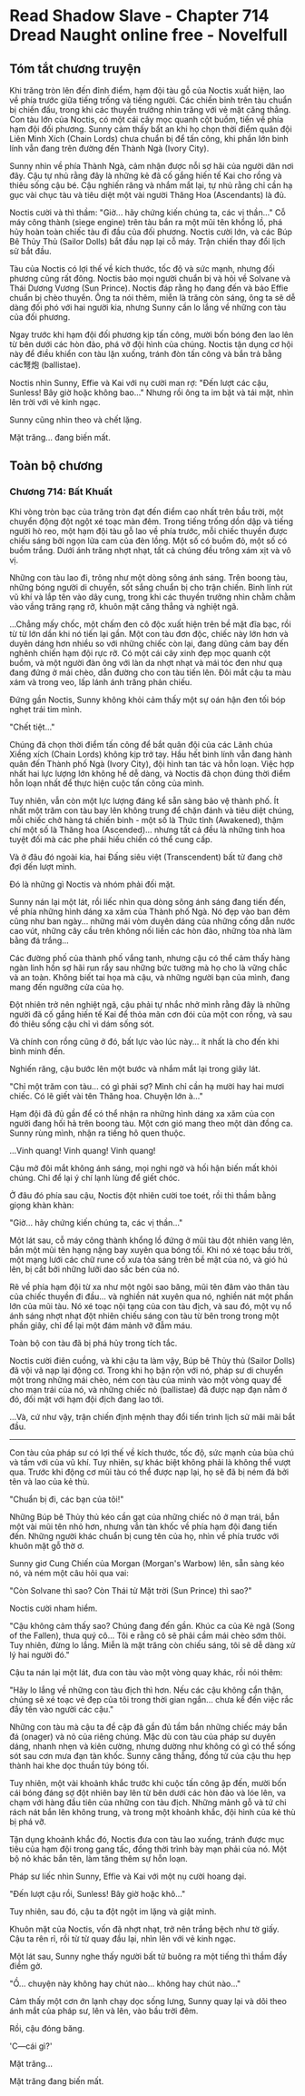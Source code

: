 # Read Shadow Slave - Chapter 714 Dread Naught online free - Novelfull

## Tóm tắt chương truyện

Khi trăng tròn lên đến đỉnh điểm, hạm đội tàu gỗ của Noctis xuất hiện, lao về phía trước giữa tiếng trống và tiếng người. Các chiến binh trên tàu chuẩn bị chiến đấu, trong khi các thuyền trưởng nhìn trăng với vẻ mặt căng thẳng. Con tàu lớn của Noctis, có một cái cây mọc quanh cột buồm, tiến về phía hạm đội đối phương. Sunny cảm thấy bất an khi họ chọn thời điểm quân đội Liên Minh Xích (Chain Lords) chưa chuẩn bị để tấn công, khi phần lớn binh lính vẫn đang trên đường đến Thành Ngà (Ivory City).

Sunny nhìn về phía Thành Ngà, cảm nhận được nỗi sợ hãi của người dân nơi đây. Cậu tự nhủ rằng đây là những kẻ đã cố gắng hiến tế Kai cho rồng và thiêu sống cậu bé. Cậu nghiến răng và nhắm mắt lại, tự nhủ rằng chỉ cần hạ gục vài chục tàu và tiêu diệt một vài người Thăng Hoa (Ascendants) là đủ.

Noctis cười và thì thầm: "Giờ... hãy chứng kiến chúng ta, các vị thần..." Cỗ máy công thành (siege engine) trên tàu bắn ra một mũi tên khổng lồ, phá hủy hoàn toàn chiếc tàu đi đầu của đối phương. Noctis cười lớn, và các Búp Bê Thủy Thủ (Sailor Dolls) bắt đầu nạp lại cỗ máy. Trận chiến thay đổi lịch sử bắt đầu.

Tàu của Noctis có lợi thế về kích thước, tốc độ và sức mạnh, nhưng đối phương cũng rất đông. Noctis bảo mọi người chuẩn bị và hỏi về Solvane và Thái Dương Vương (Sun Prince). Noctis đáp rằng họ đang đến và bảo Effie chuẩn bị chèo thuyền. Ông ta nói thêm, miễn là trăng còn sáng, ông ta sẽ dễ dàng đối phó với hai người kia, nhưng Sunny cần lo lắng về những con tàu của đối phương.

Ngay trước khi hạm đội đối phương kịp tấn công, mười bốn bóng đen lao lên từ bên dưới các hòn đảo, phá vỡ đội hình của chúng. Noctis tận dụng cơ hội này để điều khiển con tàu lặn xuống, tránh đòn tấn công và bắn trả bằng các弩炮 (ballistae).

Noctis nhìn Sunny, Effie và Kai với nụ cười man rợ: "Đến lượt các cậu, Sunless! Bây giờ hoặc không bao..." Nhưng rồi ông ta im bặt và tái mặt, nhìn lên trời với vẻ kinh ngạc.

Sunny cũng nhìn theo và chết lặng.

Mặt trăng... đang biến mất.

## Toàn bộ chương

### Chương 714: Bất Khuất



Khi vòng tròn bạc của trăng tròn đạt đến điểm cao nhất trên bầu trời, một chuyển động đột ngột xé toạc màn đêm. Trong tiếng trống dồn dập và tiếng người hò reo, một hạm đội tàu gỗ lao về phía trước, mỗi chiếc thuyền được chiếu sáng bởi ngọn lửa cam của đèn lồng. Một số có buồm đỏ, một số có buồm trắng. Dưới ánh trăng nhợt nhạt, tất cả chúng đều trông xám xịt và vô vị.

Những con tàu lao đi, trông như một dòng sông ánh sáng. Trên boong tàu, những bóng người di chuyển, sốt sắng chuẩn bị cho trận chiến. Binh lính rút vũ khí và lắp tên vào dây cung, trong khi các thuyền trưởng nhìn chằm chằm vào vầng trăng rạng rỡ, khuôn mặt căng thẳng và nghiệt ngã.

…Chẳng mấy chốc, một chấm đen cô độc xuất hiện trên bề mặt đĩa bạc, rồi từ từ lớn dần khi nó tiến lại gần. Một con tàu đơn độc, chiếc này lớn hơn và duyên dáng hơn nhiều so với những chiếc còn lại, đang dũng cảm bay đến nghênh chiến hạm đội rực rỡ. Có một cái cây xinh đẹp mọc quanh cột buồm, và một người đàn ông với làn da nhợt nhạt và mái tóc đen như quạ đang đứng ở mái chèo, dẫn đường cho con tàu tiến lên. Đôi mắt cậu ta màu xám và trong veo, lấp lánh ánh trăng phản chiếu.

Đứng gần Noctis, Sunny không khỏi cảm thấy một sự oán hận đen tối bóp nghẹt trái tim mình.

"Chết tiệt..."

Chúng đã chọn thời điểm tấn công để bắt quân đội của các Lãnh chúa Xiềng xích (Chain Lords) không kịp trở tay. Hầu hết binh lính vẫn đang hành quân đến Thành phố Ngà (Ivory City), đội hình tan tác và hỗn loạn. Việc hợp nhất hai lực lượng lớn không hề dễ dàng, và Noctis đã chọn đúng thời điểm hỗn loạn nhất để thực hiện cuộc tấn công của mình.

Tuy nhiên, vẫn còn một lực lượng đáng kể sẵn sàng bảo vệ thành phố. Ít nhất một trăm con tàu bay lên không trung để chặn đánh và tiêu diệt chúng, mỗi chiếc chở hàng tá chiến binh - một số là Thức tỉnh (Awakened), thậm chí một số là Thăng hoa (Ascended)... nhưng tất cả đều là những tinh hoa tuyệt đối mà các phe phái hiếu chiến có thể cung cấp.

Và ở đâu đó ngoài kia, hai Đấng siêu việt (Transcendent) bất tử đang chờ đợi đến lượt mình.

Đó là những gì Noctis và nhóm phải đối mặt.

Sunny nán lại một lát, rồi liếc nhìn qua dòng sông ánh sáng đang tiến đến, về phía những hình dáng xa xăm của Thành phố Ngà. Nó đẹp vào ban đêm cũng như ban ngày... những mái vòm duyên dáng của những cống dẫn nước cao vút, những cây cầu trên không nối liền các hòn đảo, những tòa nhà làm bằng đá trắng...

Các đường phố của thành phố vắng tanh, nhưng cậu có thể cảm thấy hàng ngàn linh hồn sợ hãi run rẩy sau những bức tường mà họ cho là vững chắc và an toàn. Không biết tai họa mà cậu, và những người bạn của mình, đang mang đến ngưỡng cửa của họ.

Đột nhiên trở nên nghiệt ngã, cậu phải tự nhắc nhở mình rằng đây là những người đã cố gắng hiến tế Kai để thỏa mãn cơn đói của một con rồng, và sau đó thiêu sống cậu chỉ vì dám sống sót.

Và chính con rồng cũng ở đó, bất lực vào lúc này... ít nhất là cho đến khi bình minh đến.

Nghiến răng, cậu bước lên một bước và nhắm mắt lại trong giây lát.

"Chỉ một trăm con tàu... có gì phải sợ? Mình chỉ cần hạ mười hay hai mươi chiếc. Có lẽ giết vài tên Thăng hoa. Chuyện lớn à..."

Hạm đội đã đủ gần để có thể nhận ra những hình dáng xa xăm của con người đang hối hả trên boong tàu. Một cơn gió mang theo một dàn đồng ca. Sunny rùng mình, nhận ra tiếng hô quen thuộc.

…Vinh quang! Vinh quang! Vinh quang!

Cậu mở đôi mắt không ánh sáng, mọi nghi ngờ và hối hận biến mất khỏi chúng. Chỉ để lại ý chí lạnh lùng để giết chóc.

Ở đâu đó phía sau cậu, Noctis đột nhiên cười toe toét, rồi thì thầm bằng giọng khàn khàn:

"Giờ... hãy chứng kiến chúng ta, các vị thần..."

Một lát sau, cỗ máy công thành khổng lồ đứng ở mũi tàu đột nhiên vang lên, bắn một mũi tên hạng nặng bay xuyên qua bóng tối. Khi nó xé toạc bầu trời, một mạng lưới các chữ rune cổ xưa tỏa sáng trên bề mặt của nó, và gió hú lên, bị cắt bởi những lưỡi dao sắc bén của nó.

Rẽ về phía hạm đội từ xa như một ngôi sao băng, mũi tên đâm vào thân tàu của chiếc thuyền đi đầu... và nghiền nát xuyên qua nó, nghiền nát một phần lớn của mũi tàu. Nó xé toạc nội tạng của con tàu địch, và sau đó, một vụ nổ ánh sáng nhợt nhạt đột nhiên chiếu sáng con tàu từ bên trong trong một phần giây, chỉ để lại một đám mảnh vỡ đẫm máu.

Toàn bộ con tàu đã bị phá hủy trong tích tắc.

Noctis cười điên cuồng, và khi cậu ta làm vậy, Búp bê Thủy thủ (Sailor Dolls) đã vội vã nạp lại động cơ. Trong khi họ bận rộn với nó, pháp sư di chuyển một trong những mái chèo, ném con tàu của mình vào một vòng quay để cho mạn trái của nó, và những chiếc nỏ (ballistae) đã được nạp đạn nằm ở đó, đối mặt với hạm đội địch đang lao tới.

…Và, cứ như vậy, trận chiến định mệnh thay đổi tiến trình lịch sử mãi mãi bắt đầu.

***

Con tàu của pháp sư có lợi thế về kích thước, tốc độ, sức mạnh của bùa chú và tầm với của vũ khí. Tuy nhiên, sự khác biệt không phải là không thể vượt qua. Trước khi động cơ mũi tàu có thể được nạp lại, họ sẽ đã bị ném đá bởi tên và lao của kẻ thù.

"Chuẩn bị đi, các bạn của tôi!"

Những Búp bê Thủy thủ kéo cần gạt của những chiếc nỏ ở mạn trái, bắn một vài mũi tên nhỏ hơn, nhưng vẫn tàn khốc về phía hạm đội đang tiến đến. Những người khác chuẩn bị cung tên của họ, nhìn về phía trước với khuôn mặt gỗ thờ ơ.

Sunny giơ Cung Chiến của Morgan (Morgan's Warbow) lên, sẵn sàng kéo nó, và ném một câu hỏi qua vai:

"Còn Solvane thì sao? Còn Thái tử Mặt trời (Sun Prince) thì sao?"

Noctis cười nham hiểm.

"Cậu không cảm thấy sao? Chúng đang đến gần. Khúc ca của Kẻ ngã (Song of the Fallen), thưa quý cô... Tôi e rằng cô sẽ phải cầm mái chèo sớm thôi. Tuy nhiên, đừng lo lắng. Miễn là mặt trăng còn chiếu sáng, tôi sẽ dễ dàng xử lý hai người đó."

Cậu ta nán lại một lát, đưa con tàu vào một vòng quay khác, rồi nói thêm:

"Hãy lo lắng về những con tàu địch thì hơn. Nếu các cậu không cẩn thận, chúng sẽ xé toạc vẻ đẹp của tôi trong thời gian ngắn... chưa kể đến việc rắc đầy tên vào người các cậu."

Những con tàu mà cậu ta đề cập đã gần đủ tầm bắn những chiếc máy bắn đá (onager) và nỏ của riêng chúng. Mặc dù con tàu của pháp sư duyên dáng, nhanh nhẹn và kiên cường, nhưng dường như không có gì có thể sống sót sau cơn mưa đạn tàn khốc. Sunny căng thẳng, đồng tử của cậu thu hẹp thành hai khe dọc thuần túy bóng tối.

Tuy nhiên, một vài khoảnh khắc trước khi cuộc tấn công ập đến, mười bốn cái bóng đáng sợ đột nhiên bay lên từ bên dưới các hòn đảo và lóe lên, va chạm với hàng đầu tiên của những con tàu địch. Những mảnh gỗ và tứ chi rách nát bắn lên không trung, và trong một khoảnh khắc, đội hình của kẻ thù bị phá vỡ.

Tận dụng khoảnh khắc đó, Noctis đưa con tàu lao xuống, tránh được mục tiêu của hạm đội trong gang tấc, đồng thời trình bày mạn phải của nó. Một bộ nỏ khác bắn tên, làm tăng thêm sự hỗn loạn.

Pháp sư liếc nhìn Sunny, Effie và Kai với một nụ cười hoang dại.

"Đến lượt cậu rồi, Sunless! Bây giờ hoặc khô…"

Tuy nhiên, sau đó, cậu ta đột ngột im lặng và giật mình.

Khuôn mặt của Noctis, vốn đã nhợt nhạt, trở nên trắng bệch như tờ giấy. Cậu ta rên rỉ, rồi từ từ quay đầu lại, nhìn lên với vẻ kinh ngạc.

Một lát sau, Sunny nghe thấy người bất tử buông ra một tiếng thì thầm đầy điềm gở.

"Ồ... chuyện này không hay chút nào... không hay chút nào..."

Cảm thấy một cơn ớn lạnh chạy dọc sống lưng, Sunny quay lại và dõi theo ánh mắt của pháp sư, lên và lên, vào bầu trời đêm.

Rồi, cậu đóng băng.

'C—cái gì?'

Mặt trăng...

Mặt trăng đang biến mất.